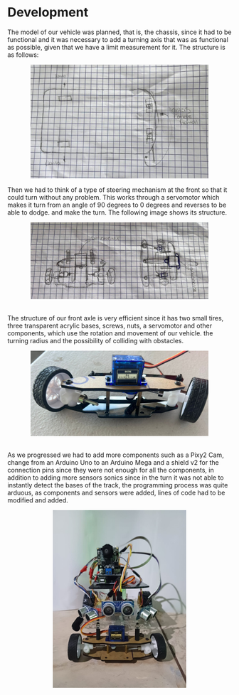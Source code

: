<h1>Development</h1>
<p>The model of our vehicle was planned, that is, the chassis, since it had to be functional and it was necessary to add a turning axis that was as functional as possible, given that we have a limit measurement for it. The structure is as follows:</p>

 <p align="center">
  <img src="https://github.com/MVP-16/MVP_FMT/blob/main/Photos/a3%20(2).jpeg?raw=true" alt="Ackermann Steering sketch" width="400" />
</p>

<p>Then we had to think of a type of steering mechanism at the front so that it could turn without any problem. This works through a servomotor which makes it turn from an angle of 90 degrees to 0 degrees and reverses to be able to dodge. and make the turn. The following image shows its structure.</p>

 <p align="center">
  <img src="https://github.com/MVP-16/MVP_FMT/blob/main/Photos/a4%20(2).jpeg?raw=true" alt="Ackermann Steering sketch" width="400" />
</p>

<br>
The structure of our front axle is very efficient since it has two small tires, three transparent acrylic bases, screws, nuts, a servomotor and other components, which use the rotation and movement of our vehicle.
 the turning radius and the possibility of colliding with obstacles.

 <p align="center">
  <img src="https://github.com/MVP-16/MVP_FMT/blob/main/Photos/a1%20(2).jpeg?raw=true alt="Ackermann Steering sketch" width="400" />
</p>

 <br>
As we progressed we had to add more components such as a Pixy2 Cam, change from an Arduino Uno to an Arduino Mega and a shield v2 for the connection pins since they were not enough for all the components, in addition to adding more sensors sonics since in the turn it was not able to instantly detect the bases of the track, the programming process was quite arduous, as components and sensors were added, lines of code had to be modified and added.</br>
<p align="center">
  <img src="https://github.com/MVP-16/MVP_FMT/blob/main/Photos/a6%20(2).jpeg?raw=true" alt="Ackermann Steering sketch" width="300" />
</p>


